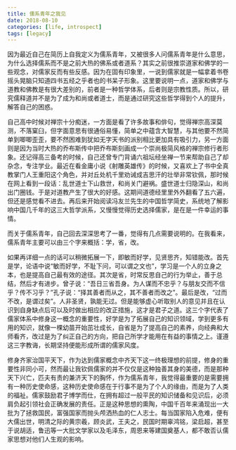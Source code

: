 ```yaml
---
title: 儒系青年之我见
date: 2018-08-10
categories: [life, introspect]
tags: [legacy]
---
```


因为最近自己在简历上自我定义为儒系青年，又被很多人问儒系青年是什么意思，为什么选择儒系而不是之前大热的佛系或者道系？其实之前很推崇道家和佛学的一些观念，对儒家反而有些反感。因为在固有印象里，一说到儒家就是一幅拿着书卷摇头晃脑只知道四书五经之乎者也的书呆子形象。这里要说明一点，道家和佛学与道教和佛教是有很大差别的，前者是一种哲学体系，后者则是宗教性质。所以，研究儒释道并不是为了成为和尚或者道士，而是通过研究这些哲学得到个人的提升，解答自己的困惑。

自己高中时候对禅宗十分痴迷，一方面是看了许多故事和俳句，觉得禅宗高深莫测，不落窠臼，但字面意思有很通俗易懂，简单之中蕴含大智慧，与其他要不然简单到唧唧歪歪，要不然困难到犹如无字天书的派别相比更加具有吸引力，另一方面则是因为当时大热的乔布斯传中把乔布斯刻画成一个崇尚极简风格的禅宗修行者形象。还记得高三备考的时候，自己还曾专门背诵六祖坛经坐禅一节来帮助自己了却杂念，专注学业。最近在看金庸小说《射雕英雄传》的时候，又喜欢上了书中全真教掌门人王重阳这个角色，并对丘处机千里劝诫成吉思汗的壮举非常钦佩，那时候在网上看到一段话：乱世道士下山救世，和尚关门避祸。盛世道士归隐深山，和尚出门圈钱。于是对道教产生了很大的好感。这期间道德经里里外外翻看了五六遍，但还是感觉看不进去。再后来开始阅读冯友兰先生的中国哲学简史，系统地了解影响中国几千年的这三大哲学派系，又慢慢觉得历史选择儒家，是在是一件幸运的事情。

而关于儒系青年，自己回去深深思考了一番，觉得有几点需要说明的。在我看来，儒系青年主要可以由三个字来概括：学，省，改。

如果再详细一点的话可以稍微拓展一下，即敏而好学，见贤思齐，知错能改。首先是学，论语中说“敏而好学，不耻下问，可以谓之文也”，学习是一个人的立身之本，也是提高自己最有效的途径。其次是省，时常反思自己的行为举止，善于总结，然后才有进步。曾子说：“吾日三省吾身。为人谋而不忠乎？与朋友交而不信乎？传不习乎？”孔子说：“择其善者而从之，其不善者而改之”。最后是改，“过而不改，是谓过矣”。人非圣贤，孰能无过。但是能够虚心听取别人的意见并且在认识到自身缺点后可以及时做出相应的改正措施，这才是君子之道。这三个字代表了儒家体系中修身这一概念的重要性，好学是为了拓展自己的知识领域，学到更多有用的知识，就像一棵幼苗开始茁壮成长，自省是为了提高自己的素养，向经典和大师看齐，改过是为了纠正自己的方向，把自己所学才能用在有益的事情之上。谨遵这三字教诲，长期坚持便能形成所谓的儒家风度。

修身齐家治国平天下，作为达到儒家概念中齐天下这一终极理想的前提，修身的重要性非同小可，然而最让我钦佩儒家的并不仅仅是这种独善其身的美德，而是那种天下兴亡，匹夫有责的兼济天下的胸怀，作为儒系青年，我觉得最重要的是需要拥有一种历史使命感，这种历史使命感在于行事不是为了个人的缘由，而是为了人类的福祉。儒家鼓励君子博学而仕，在拥有超过一般平民的知识储备和见识后，必须肩负起引领社会正确发展的责任。正是这种思想的熏陶，中国千百年来涌现出一大批为了拯救国民，富强国家而抛头颅洒热血的仁人志士。每当国家陷入危难，便有大儒出世，明清之际的黄宗羲，顾炎武，王夫之，民国时期辜鸿铭，梁启超，甚至于说胡适，鲁迅等一大批文学家以及毛泽东，周恩来等建国奠基人，都不敢否认儒家思想对他们人生观的影响。
